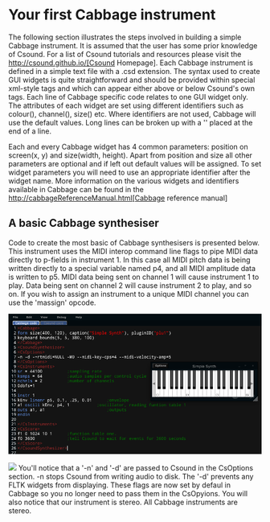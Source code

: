 # Your first Cabbage instrument
The following section illustrates the steps involved in building a simple Cabbage instrument. It is assumed that the user has some prior knowledge of Csound. For a list of Csound tutorials and resources please visit the http://csound.github.io/[Csound Homepage]. Each Cabbage instrument is defined in a simple text file with a .csd extension. The syntax used to create GUI widgets is quite straightforward and should be provided within special xml-style tags <Cabbage> and </Cabbage> which can appear either above or below Csound's own <CsoundSynthesizer> tags. Each line of Cabbage specific code relates to one GUI widget only. The attributes of each widget are set using different identifiers such as colour(), channel(), size() etc. Where identifiers are not used, Cabbage will use the default values. Long lines can be broken up with a '\' placed at the end of a line. 

Each and every Cabbage widget has 4 common parameters: position on screen(x, y) and size(width, height). Apart from position and size all other parameters are optional and if left out default values will be assigned. To set widget parameters you will need to use an appropriate identifier after the widget name. More information on the various widgets and identifiers available in Cabbage can be found in the http://cabbageReferenceManual.html[Cabbage reference manual]

## A basic Cabbage synthesiser

Code to create the most basic of Cabbage synthesisers is presented below. This instrument uses the MIDI interop command line flags to pipe MIDI data directly to p-fields in instrument 1. In this case all MIDI pitch data is being written directly to a special variable named p4, and all MIDI amplitude data is written to p5. MIDI data being sent on channel 1 will cause instrument 1 to play. Data being sent on channel 2 will cause instrument 2 to play, and so on. If you wish to assign an instrument to a unique MIDI channel you can use the 'massign' opcode. 

![](images/simpleSynthExample.png)


![](images/smallLogo.PNG")
You'll notice that a '-n' and '-d' are passed to Csound in the CsOptions section. -n stops Csound from writing audio to disk. The '-d' prevents any FLTK widgets from displaying. These flags are now set by defaul in Cabbage so you no longer need to pass them in the CsOpyions. You will also notice that our instrument is stereo. All Cabbage instruments are stereo. 

